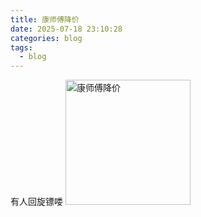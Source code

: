 ```yaml
---
title: 康师傅降价
date: 2025-07-18 23:10:28
categories: blog
tags: 
  - blog
---
```

有人回旋镖喽
<img src="https://photo-kemiao.oss-cn-hangzhou.aliyuncs.com/img/1752850634832.webp-ys" alt="康师傅降价" width="200" height="auto">